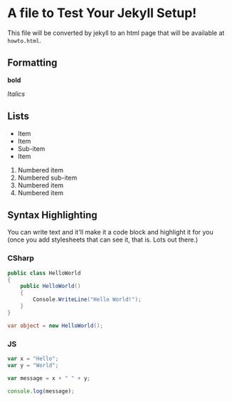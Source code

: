 ---
---

# A file to Test Your Jekyll Setup!

This file will be converted by jekyll to an html page that will be available at `howto.html`. 

## Formatting

**bold**

*Italics*

## Lists

* Item
* Item 
 * Sub-item
* Item 

1. Numbered item
 1. Numbered sub-item
1. Numbered item
1. Numbered item

## Syntax Highlighting
You can write text and it'll make it a code block and highlight it for you (once you add stylesheets that can see it, that is. Lots out there.)

### CSharp
```csharp
public class HelloWorld
{
    public HelloWorld()
    {
        Console.WriteLine("Hello World!");
    }
}

var object = new HelloWorld();
```

### JS

```js
var x = "Hello";
var y = "World";

var message = x + " " + y;

console.log(message);
```